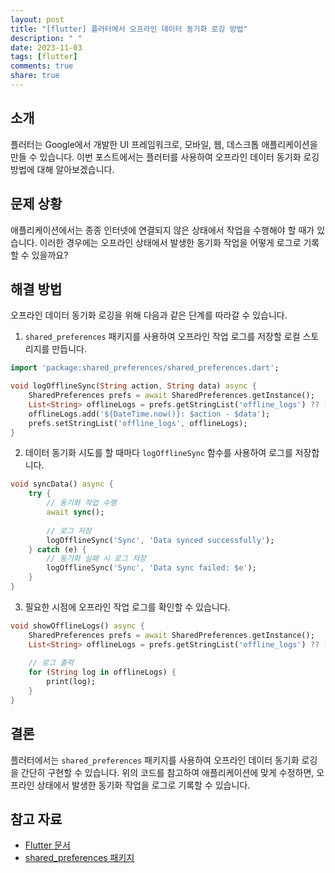 ```yaml
---
layout: post
title: "[flutter] 플러터에서 오프라인 데이터 동기화 로깅 방법"
description: " "
date: 2023-11-03
tags: [flutter]
comments: true
share: true
---
```


## 소개

플러터는 Google에서 개발한 UI 프레임워크로, 모바일, 웹, 데스크톱 애플리케이션을 만들 수 있습니다. 이번 포스트에서는 플러터를 사용하여 오프라인 데이터 동기화 로깅 방법에 대해 알아보겠습니다.

## 문제 상황

애플리케이션에서는 종종 인터넷에 연결되지 않은 상태에서 작업을 수행해야 할 때가 있습니다. 이러한 경우에는 오프라인 상태에서 발생한 동기화 작업을 어떻게 로그로 기록할 수 있을까요?

## 해결 방법

오프라인 데이터 동기화 로깅을 위해 다음과 같은 단계를 따라갈 수 있습니다.

1. `shared_preferences` 패키지를 사용하여 오프라인 작업 로그를 저장할 로컬 스토리지를 만듭니다.

```dart
import 'package:shared_preferences/shared_preferences.dart';

void logOfflineSync(String action, String data) async {
    SharedPreferences prefs = await SharedPreferences.getInstance();
    List<String> offlineLogs = prefs.getStringList('offline_logs') ?? [];
    offlineLogs.add('${DateTime.now()}: $action - $data');
    prefs.setStringList('offline_logs', offlineLogs);
}
```

2. 데이터 동기화 시도를 할 때마다 `logOfflineSync` 함수를 사용하여 로그를 저장합니다.

```dart
void syncData() async {
    try {
        // 동기화 작업 수행
        await sync();
        
        // 로그 저장
        logOfflineSync('Sync', 'Data synced successfully');
    } catch (e) {
        // 동기화 실패 시 로그 저장
        logOfflineSync('Sync', 'Data sync failed: $e');
    }
}
```

3. 필요한 시점에 오프라인 작업 로그를 확인할 수 있습니다.

```dart
void showOfflineLogs() async {
    SharedPreferences prefs = await SharedPreferences.getInstance();
    List<String> offlineLogs = prefs.getStringList('offline_logs') ?? [];
    
    // 로그 출력
    for (String log in offlineLogs) {
        print(log);
    }
}
```

## 결론

플러터에서는 `shared_preferences` 패키지를 사용하여 오프라인 데이터 동기화 로깅을 간단히 구현할 수 있습니다. 위의 코드를 참고하여 애플리케이션에 맞게 수정하면, 오프라인 상태에서 발생한 동기화 작업을 로그로 기록할 수 있습니다.

## 참고 자료

- [Flutter 문서](https://flutter.dev/)
- [shared_preferences 패키지](https://pub.dev/packages/shared_preferences)